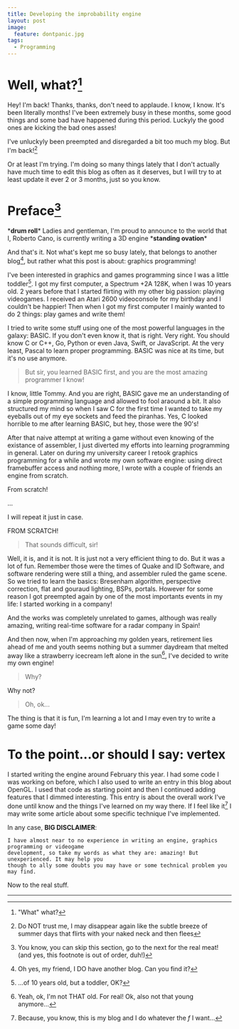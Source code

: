 ```yaml
---
title: Developing the improbability engine
layout: post
image:
  feature: dontpanic.jpg
tags:
  - Programming
---
```


# Well, what?[^1]

Hey! I'm back! Thanks, thanks, don't need to applaude. I know, I know. It's been literally months!
I've been extremely busy in these months, some good things and some bad have happened during this
period. Luckyly the good ones are kicking the bad ones asses!

I've unluckyly been preempted and disregarded a bit too much my blog. But I'm back![^2]

Or at least I'm trying. I'm doing so many things lately that I don't actually have much time
to edit this blog as often as it deserves, but I will try to at least update it ever 2 or 3 months,
just so you know.

# Preface[^6]

\***drum roll**\* Ladies and gentleman, I'm proud to announce to the world that I, Roberto Cano,
is currently writing a 3D engine \***standing ovation**\*

And that's it. Not what's kept me so busy lately, that belongs to another blog[^3], but rather what
this post is about: graphics programming!

I've been interested in graphics and games programming since I was a little toddler[^4]. I got my
first computer, a Spectrum +2A 128K, when I was 10 years old. 2 years before that I started flirting
with my other big passion: playing videogames. I received an Atari 2600 videoconsole for my birthday
and I couldn't be happier! Then when I got my first computer I mainly wanted to do 2 things: play
games and write them!

I tried to write some stuff using one of the most powerful languages in the galaxy: BASIC. If you
don't even know it, that is right. Very right. You should know C or C++, Go, Python or even Java,
Swift, or JavaScript. At the very least, Pascal to learn proper programming. BASIC was nice at its
time, but it's no use anymore.

> But sir, you learned BASIC first, and you are the most amazing programmer I know!

I know, little Tommy. And you are right, BASIC gave me an understanding of a simple programming
language and allowed to fool araound a bit. It also structured my mind so when I saw C for the
first time I wanted to take my eyeballs out of my eye sockets and feed the piranhas. Yes, C
looked horrible to me after learning BASIC, but hey, those were the 90's!

After that naive attempt at writing a game without even knowing of the existance of assembler,
I just diverted my efforts into learning programming in general. Later on during my university
career I retook graphics programming for a while and wrote my own software engine: using
direct framebuffer access and nothing more, I wrote with a couple of friends an engine from
scratch.

From scratch!

...

I will repeat it just in case.

FROM SCRATCH!

> That sounds difficult, sir!

Well, it is, and it is not. It is just not a very efficient thing to do. But it was a lot of fun.
Remember those were the times of Quake and ID Software, and software rendering were still a thing,
and assembler ruled the game scene. So we tried to learn the basics: Bresenham algorithm,
perspective correction, flat and gouraud lighting, BSPs, portals. However for some reason I got
preempted again by one of the most importants events in my life: I started working in a company!

And the works was completely unrelated to games, although was really amazing, writing real-time
software for a radar company in Spain!

And then now, when I'm approaching my golden years, retirement lies ahead of me and youth seems
nothing but a summer daydream that melted away like a strawberry icecream left alone in the sun[^5],
I've decided to write my own engine!

> Why?

Why not?

> Oh, ok...

The thing is that it is fun, I'm learning a lot and I may even try to write a game some day!

# To the point...or should I say: vertex

I started writing the engine around February this year. I had some code I was working on before,
which I also used to write an entry in this blog about OpenGL. I used that code as starting point
and then I continued adding features that I dimmed interesting. This entry is about the overall
work I've done until know and the things I've learned on my way there. If I feel like it[^7] I may
write some article about some specific technique I've implemented.

In any case, **BIG DISCLAIMER**:

    I have almost near to no experience in writing an engine, graphics programming or videogame
    development, so take my words as what they are: amazing! But unexperienced. It may help you
    though to ally some doubts you may have or some technical problem you may find.

Now to the real stuff.




------------------

 [^1]: "What" what?
 [^2]: Do NOT trust me, I may disappear again like the subtle breeze of summer days that flirts with your naked neck and then flees
 [^3]: Oh yes, my friend, I DO have another blog. Can you find it?
 [^4]: ...of 10 years old, but a toddler, OK?
 [^5]: Yeah, ok, I'm not THAT old. For real! Ok, also not that young anymore...
 [^6]: You know, you can skip this section, go to the next for the real meat! (and yes, this footnote is out of order, duh!)
 [^7]: Because, you know, this is my blog and I do whatever the *f* I want...





